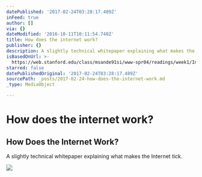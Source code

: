 ```yaml
---
datePublished: '2017-02-24T03:28:17.489Z'
inFeed: true
author: []
via: {}
dateModified: '2016-10-11T10:11:54.740Z'
title: How does the internet work?
publisher: {}
description: A slightly technical whitepaper explaining what makes the Internet tick.
isBasedOnUrl: >-
  https://web.stanford.edu/class/msande91si/www-spr04/readings/week1/InternetWhitepaper.htm
starred: false
datePublishedOriginal: '2017-02-24T03:28:17.489Z'
sourcePath: _posts/2017-02-24-how-does-the-internet-work.md
_type: MediaObject

---
```

# How does the internet work?

<article style=""><h1>How Does the Internet Work?</h1><p>A slightly technical whitepaper explaining what makes the Internet tick.</p><img src="https://web.stanford.edu/class/msande91si/www-spr04/readings/week1/InternetWhitepaper_files/ruswp_diag5.gif" /></article>